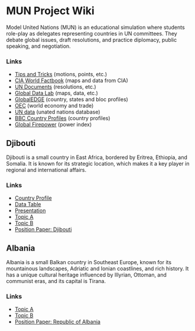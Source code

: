 # **MUN Project Wiki**

Model United Nations (MUN) is an educational simulation where students role-play as delegates representing countries in UN committees. They debate global issues, draft resolutions, and practice diplomacy, public speaking, and negotiation.

### Links

- [Tips and Tricks](General/mun.html) (motions, points, etc.)
- [CIA World Factbook](https://www.cia.gov/the-world-factbook/) (maps and data from CIA)
- [UN Documents](https://www.un.org/en/) (resolutions, etc.)
- [Global Data Lab](https://globaldatalab.org/) (maps, data, etc.)
- [GlobalEDGE](https://globaledge.msu.edu/) (country, states and bloc profiles)
- [OEC](https://oec.world/en) (world economy and trade)
- [UN data](https://data.un.org/) (unated nations database)
- [BBC Country Profiles](http://news.bbc.co.uk/2/hi/country_profiles/default.stm) (country profiles)
- [Global Firepower](https://www.globalfirepower.com/) (power index)

## Djibouti

Djibouti is a small country in East Africa, bordered by Eritrea, Ethiopia, and Somalia. It is known for its strategic location, which makes it a key player in regional and international affairs.

### Links

- [Country Profile](https://www.cia.gov/the-world-factbook/countries/djibouti/)
- [Data Table](Djibouti/data.html)
- [Presentation](Djibouti/index.html)
- [Topic A](Djibouti/topicA.html)
- [Topic B](Djibouti/topicB.html)
- [Position Paper: Djibouti](Djibouti/PPDjibouti.pdf)


## Albania

Albania is a small Balkan country in Southeast Europe, known for its mountainous landscapes, Adriatic and Ionian coastlines, and rich history. It has a unique cultural heritage influenced by Illyrian, Ottoman, and communist eras, and its capital is Tirana.

### Links

- [Topic A](Albania/topicA.html)
- [Topic B](Albania/topicB.html)
- [Position Paper: Republic of Albania](Albania/GA1_Albania.pdf)